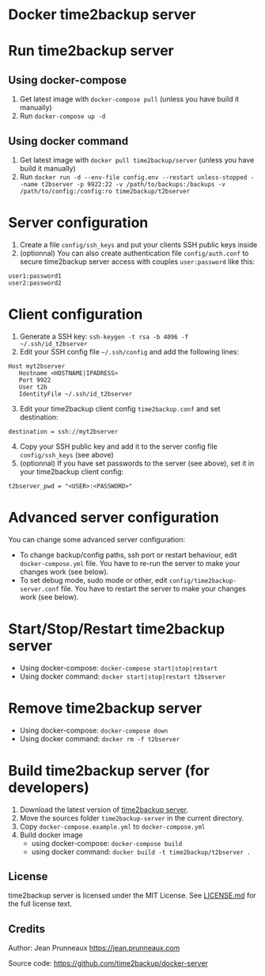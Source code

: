 # Docker time2backup server

# Run time2backup server
## Using docker-compose
1. Get latest image with `docker-compose pull` (unless you have build it manually)
2. Run `docker-compose up -d`

## Using docker command
1. Get latest image with `docker pull time2backup/server` (unless you have build it manually)
2. Run `docker run -d --env-file config.env --restart unless-stopped --name t2bserver -p 9922:22 -v /path/to/backups:/backups -v /path/to/config:/config:ro time2backup/t2bserver`

# Server configuration
1. Create a file `config/ssh_keys` and put your clients SSH public keys inside
2. (optionnal) You can also create authentication file `config/auth.conf` to secure time2backup server access with couples `user:password` like this:
```
user1:password1
user2:password2
```

# Client configuration
1. Generate a SSH key: `ssh-keygen -t rsa -b 4096 -f ~/.ssh/id_t2bserver`
2. Edit your SSH config file `~/.ssh/config` and add the following lines:
```
Host myt2bserver
   Hostname <HOSTNAME|IPADRESS>
   Port 9922
   User t2b
   IdentityFile ~/.ssh/id_t2bserver
```
3. Edit your time2backup client config `time2backup.conf` and set destination:
```
destination = ssh://myt2bserver
```
4. Copy your SSH public key and add it to the server config file `config/ssh_keys` (see above)
5. (optionnal) If you have set passwords to the server (see above), set it in your time2backup client config:
```
t2bserver_pwd = "<USER>:<PASSWORD>"
```

# Advanced server configuration
You can change some advanced server configuration:
- To change backup/config paths, ssh port or restart behaviour, edit `docker-compose.yml` file. You have to re-run the server to make your changes work (see below).
- To set debug mode, sudo mode or other, edit `config/time2backup-server.conf` file. You have to restart the server to make your changes work (see below).

# Start/Stop/Restart time2backup server
- Using docker-compose: `docker-compose start|stop|restart`
- Using docker command: `docker start|stop|restart t2bserver`

# Remove time2backup server
- Using docker-compose: `docker-compose down`
- Using docker command: `docker rm -f t2bserver`

# Build time2backup server (for developers)
1. Download the latest version of [time2backup server](https://github.com/time2backup/server/releases).
2. Move the sources folder `time2backup-server` in the current directory.
3. Copy `docker-compose.example.yml` to `docker-compose.yml`
4. Build docker image
   - using docker-compose: `docker-compose build`
   - using docker command: `docker build -t time2backup/t2bserver .`

## License
time2backup server is licensed under the MIT License. See [LICENSE.md](LICENSE.md) for the full license text.

## Credits
Author: Jean Prunneaux https://jean.prunneaux.com

Source code: https://github.com/time2backup/docker-server
